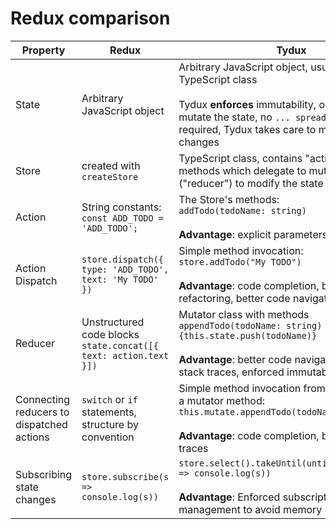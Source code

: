 
# Redux comparison

Property|Redux|Tydux
-|-|-
State | Arbitrary JavaScript object | Arbitrary JavaScript object, usually based on a TypeScript class <br><br> Tydux **enforces** immutability, only mutators can mutate the state, no `... spread syntax` required, Tydux takes care to merge the state changes  
Store | created with `createStore` | TypeScript class, contains "actions" as methods which delegate to mutators ("reducer") to modify the state
Action | String constants: <br> `const ADD_TODO = 'ADD_TODO';` | The Store's methods: <br> `addTodo(todoName: string)` <br><br> **Advantage**: explicit parameters 
Action Dispatch | `store.dispatch({ type: 'ADD_TODO', text: 'My TODO' })`    | Simple method invocation: <br> `store.addTodo("My TODO")` <br><br> **Advantage**: code completion, better refactoring, better code navigation
Reducer | Unstructured code blocks <br> `state.concat([{ text: action.text }])` | Mutator class with methods <br>`appendTodo(todoName: string) {this.state.push(todoName)}` <br><br> **Advantage**: better code navigation, better stack traces, enforced immutable state object
Connecting reducers to dispatched actions | `switch` or `if` statements, structure by convention | Simple method invocation from store method to a mutator method: <br> `this.mutate.appendTodo(todoName)` <br><br> **Advantage**: code completion, better stack traces
Subscribing state changes | `store.subscribe(s => console.log(s))` | `store.select().takeUntil(until$).subscribe(s => console.log(s))` <br><br> **Advantage**: Enforced subscription management to avoid memory leaks

